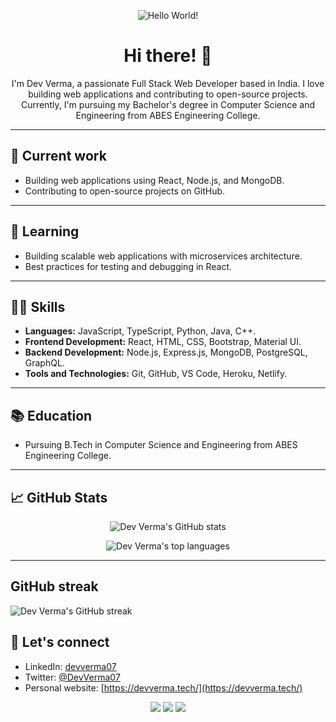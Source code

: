 <p align="center">
  <img src="https://raw.githubusercontent.com/DevVerma07/DevVerma07/main/assets/banner.gif" alt="Hello World!" />
</p>

<h1 align="center">Hi there! 👋</h1>

<p align="center">
  I'm Dev Verma, a passionate Full Stack Web Developer based in India. I love building web applications and contributing to open-source projects. Currently, I'm pursuing my Bachelor's degree in Computer Science and Engineering from ABES Engineering College.
</p>

<hr>

<h2>🔭 Current work</h2>

<ul>
  <li>Building web applications using React, Node.js, and MongoDB.</li>
  <li>Contributing to open-source projects on GitHub.</li>
</ul>

<hr>

<h2>🌱 Learning</h2>

<ul>
  <li>Building scalable web applications with microservices architecture.</li>
  <li>Best practices for testing and debugging in React.</li>
</ul>

<hr>

<h2>👨‍💻 Skills</h2>

<ul>
  <li><b>Languages:</b> JavaScript, TypeScript, Python, Java, C++.</li>
  <li><b>Frontend Development:</b> React, HTML, CSS, Bootstrap, Material UI.</li>
  <li><b>Backend Development:</b> Node.js, Express.js, MongoDB, PostgreSQL, GraphQL.</li>
  <li><b>Tools and Technologies:</b> Git, GitHub, VS Code, Heroku, Netlify.</li>
</ul>

<hr>

<h2>📚 Education</h2>

<ul>
  <li>Pursuing B.Tech in Computer Science and Engineering from ABES Engineering College.</li>
</ul>

<hr>

<h2>📈 GitHub Stats</h2>

<p align="center">
  <img src="https://github-readme-stats.vercel.app/api?username=DevVerma07&show_icons=true&theme=algolia" alt="Dev Verma's GitHub stats" />
</p>

<p align="center">
  <img src="https://github-readme-stats.vercel.app/api/top-langs/?username=DevVerma07&layout=compact&theme=algolia" alt="Dev Verma's top languages" />
</p>

<hr>

## GitHub streak
![Dev Verma's GitHub streak](https://github-readme-streak-stats.herokuapp.com/?user=devverma07&theme=radical)

<h2>🤝 Let's connect</h2>

- LinkedIn: [devverma07](https://www.linkedin.com/in/devverma07/)
- Twitter: [@DevVerma07](https://twitter.com/DevVerma07)
- Personal website: [https://devverma.tech/](https://devverma.tech/)

<p align="center">
  <a href="https://www.linkedin.com/in/devverma07/" target="_blank"><img src="https://img.shields.io/badge/-devverma07-blue?style=flat-square&logo=Linkedin&logoColor=white&link=https://www.linkedin.com/in/devverma07/"></a>
  <a href="https://twitter.com/DevVerma07" target="_blank"><img src="https://img.shields.io/twitter/follow/DevVerma07?label=Follow&style=social"></a>
  <a href="https://devverma.tech/" target="_blank"><img src="https://img.shields.io/badge/-devverma.tech-black?style=flat-square&logo=Google-Chrome&logoColor=white&link=https://devverma.tech/"></a>
</p>
